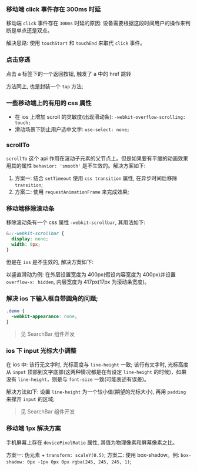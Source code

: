 ### 移动端 click 事件存在 300ms 时延

移动端 `click` 事件存在 `300ms` 时延的原因: 设备需要根据这段时间用户的操作来判断是单点还是双点。

解决思路: 使用 `touchStart` 和 `touchEnd` 来取代 `click` 事件。

### 点击穿透

点击 a 标签下的一个返回按钮, 触发了 a 中的 href 跳转

方法同上, 也是封装一个 `tap` 方法;

### 一些移动端上的有用的 css 属性

* 在 ios 上增加 scroll 的灵敏度(出现滑动条): `-webkit-overflow-scrolling: touch;`
* 滑动场景下防止用户选中文字: `use-select: none;`

### scrollTo

`scrollTo` 这个 api 作用在滚动子元素的父节点上。但是如果要有平缓的动画效果用其的属性 `behavior: 'smooth'` 是不生效的。解决方案如下:

1. 方案一: 结合 `setTimeout` 使用 `css transition` 属性, 在异步时间后移除 `transition`;
2. 方案二: 使用 `requestAnimationFrame` 来完成效果;

### 移动端移除滚动条

移除滚动条有一个 css 属性 `-webkit-scrollbar`, 其用法如下:

```css
&::-webkit-scrollbar {
  display: none;
  width: 0px;
}
```

但是在 `ios` 是不生效的, 解决方案如下:

以竖直滑动为例: 在外层设置宽度为 400px(假设内容宽度为 400px)并设置 `overflow-x: hidden`, 内层宽度为 417px(17px 为滚动条宽度)。

### 解决 ios 下输入框自带圆角的问题;

```css
.demo {
  -webkit-appearance: none;
}
```

> 见 SearchBar 组件开发

### ios 下 input 光标大小调整

在 ios 中: 该行无文字时, 光标高度与 `line-height` 一致; 该行有文字时, 光标高度从 `input` 顶部到文字底部(这两种情况都是在有设定 `line-height` 的时候)，如果没有 `line-height`，则是与 `font-size` 一致(可能表述有误差)。

解决方法如下: 设置 `line-height` 为一个较小值(期望的光标大小), 再用 `padding` 来撑开 `input` 的区域;

> 见 SearchBar 组件开发

### 移动端 1px 解决方案

手机屏幕上存在 `devicePixelRatio` 属性, 其值为物理像素和屏幕像素之比。

方案一: 伪元素 + `transform: scaleY(0.5)`;
方案二: 使用 box-shadow。例: `box-shadow: 0px -1px 0px 0px rgba(245, 245, 245, 1)`;